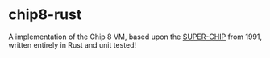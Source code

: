 # chip8-rust
A implementation of the Chip 8 VM, based upon the [SUPER-CHIP](https://en.wikipedia.org/wiki/CHIP-8#Opcode_table) from 1991, written entirely in Rust and unit tested!
